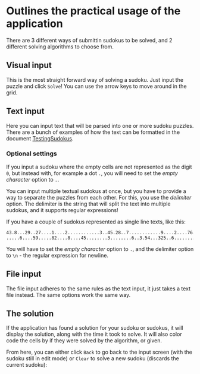 # Outlines the practical usage of the application

There are 3 different ways of submittin sudokus to be solved, and 2 different
solving algorithms to choose from.

## Visual input

This is the most straight forward way of solving a sudoku. Just input
the puzzle and click `Solve`! You can use the arrow keys to move around
in the grid.

## Text input

Here you can input text that will be parsed into one or more sudoku puzzles.
There are a bunch of examples of how the text can be formatted in the document
[TestingSudokus](TestingSudokus.md).

### Optional settings

If you input a sudoku where the empty cells are not represented as the digit `0`,
but instead with, for example a dot `.`, you will need to set the *empty character*
option to `.`.

You can input multiple textual sudokus at once, but you have to provide a way
to separate the puzzles from each other. For this, you use the *delimiter* option.
The delimiter is the string that will split the text into multiple sudokus, and
it supports regular expressions!

If you have a couple of sudokus represented as single line texts, like this:

    43.8...29..27....1....2............3..45.28..7............9....2....76..19...5.78
    .....6....59.....82....8....45........3........6..3.54...325..6..................

You will have to set the *empty character* option to `.`, and the delimiter option
to `\n` - the regular expression for newline.

## File input

The file input adheres to the same rules as the text input, it just takes a text
file instead. The same options work the same way.

## The solution

If the application has found a solution for your sudoku or sudokus, it will display
the solution, along with the time it took to solve. It will also color code the
cells by if they were solved by the algorithm, or given.

From here, you can either click `Back` to go back to the input screen (with the
sudoku still in edit mode) or `Clear` to solve a new sudoku (discards the current
sudoku):
